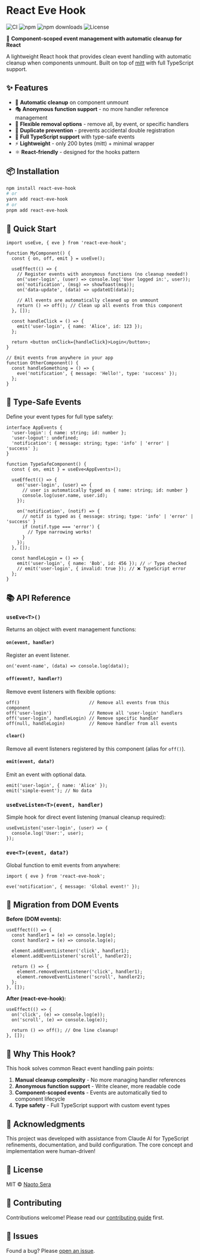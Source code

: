 # React Eve Hook

![CI](https://github.com/sera4am/react-eve-hook/workflows/CI/badge.svg)
![npm](https://img.shields.io/npm/v/react-eve-hook)
![npm downloads](https://img.shields.io/npm/dm/react-eve-hook)
![License](https://img.shields.io/npm/l/react-eve-hook)

🎯 **Component-scoped event management with automatic cleanup for React**

A lightweight React hook that provides clean event handling with automatic cleanup when components unmount. Built on top of [mitt](https://github.com/developit/mitt) with full TypeScript support.

## ✨ Features

- 🧹 **Automatic cleanup** on component unmount
- 🎭 **Anonymous function support** - no more handler reference management
- 🔧 **Flexible removal options** - remove all, by event, or specific handlers
- 🚫 **Duplicate prevention** - prevents accidental double registration
- 📘 **Full TypeScript support** with type-safe events
- ⚡ **Lightweight** - only 200 bytes (mitt) + minimal wrapper
- ⚛️ **React-friendly** - designed for the hooks pattern

## 📦 Installation

```bash
npm install react-eve-hook
# or
yarn add react-eve-hook
# or
pnpm add react-eve-hook
```

## 🚀 Quick Start

```tsx
import useEve, { eve } from 'react-eve-hook';

function MyComponent() {
  const { on, off, emit } = useEve();

  useEffect(() => {
    // Register events with anonymous functions (no cleanup needed!)
    on('user-login', (user) => console.log('User logged in:', user));
    on('notification', (msg) => showToast(msg));
    on('data-update', (data) => updateUI(data));
    
    // All events are automatically cleaned up on unmount
    return () => off(); // Clean up all events from this component
  }, []);

  const handleClick = () => {
    emit('user-login', { name: 'Alice', id: 123 });
  };

  return <button onClick={handleClick}>Login</button>;
}

// Emit events from anywhere in your app
function OtherComponent() {
  const handleSomething = () => {
    eve('notification', { message: 'Hello!', type: 'success' });
  };
}
```

## 🎯 Type-Safe Events

Define your event types for full type safety:

```tsx
interface AppEvents {
  'user-login': { name: string; id: number };
  'user-logout': undefined;
  'notification': { message: string; type: 'info' | 'error' | 'success' };
}

function TypeSafeComponent() {
  const { on, emit } = useEve<AppEvents>();

  useEffect(() => {
    on('user-login', (user) => {
      // user is automatically typed as { name: string; id: number }
      console.log(user.name, user.id);
    });

    on('notification', (notif) => {
      // notif is typed as { message: string; type: 'info' | 'error' | 'success' }
      if (notif.type === 'error') {
        // Type narrowing works!
      }
    });
  }, []);

  const handleLogin = () => {
    emit('user-login', { name: 'Bob', id: 456 }); // ✅ Type checked
    // emit('user-login', { invalid: true }); // ❌ TypeScript error
  };
}
```

## 📚 API Reference

### `useEve<T>()`

Returns an object with event management functions:

#### `on(event, handler)`
Register an event listener.

```tsx
on('event-name', (data) => console.log(data));
```

#### `off(event?, handler?)`
Remove event listeners with flexible options:

```tsx
off()                          // Remove all events from this component
off('user-login')              // Remove all 'user-login' handlers
off('user-login', handleLogin) // Remove specific handler
off(null, handleLogin)         // Remove handler from all events
```

#### `clear()`
Remove all event listeners registered by this component (alias for `off()`).

#### `emit(event, data?)`
Emit an event with optional data.

```tsx
emit('user-login', { name: 'Alice' });
emit('simple-event'); // No data
```

### `useEveListen<T>(event, handler)`

Simple hook for direct event listening (manual cleanup required):

```tsx
useEveListen('user-login', (user) => {
  console.log('User:', user);
});
```

### `eve<T>(event, data?)`

Global function to emit events from anywhere:

```tsx
import { eve } from 'react-eve-hook';

eve('notification', { message: 'Global event!' });
```

## 🔄 Migration from DOM Events

**Before (DOM events):**
```tsx
useEffect(() => {
  const handler1 = (e) => console.log(e);
  const handler2 = (e) => console.log(e);
  
  element.addEventListener('click', handler1);
  element.addEventListener('scroll', handler2);
  
  return () => {
    element.removeEventListener('click', handler1);
    element.removeEventListener('scroll', handler2);
  };
}, []);
```

**After (react-eve-hook):**
```tsx
useEffect(() => {
  on('click', (e) => console.log(e));
  on('scroll', (e) => console.log(e));
  
  return () => off(); // One line cleanup!
}, []);
```

## 🤝 Why This Hook?

This hook solves common React event handling pain points:

1. **Manual cleanup complexity** - No more managing handler references
2. **Anonymous function support** - Write cleaner, more readable code
3. **Component-scoped events** - Events are automatically tied to component lifecycle
4. **Type safety** - Full TypeScript support with custom event types

## 🙏 Acknowledgments

This project was developed with assistance from Claude AI for TypeScript refinements, documentation, and build configuration. The core concept and implementation were human-driven!

## 📄 License

MIT © [Naoto Sera](https://github.com/sera4am)

## 🤝 Contributing

Contributions welcome! Please read our [contributing guide](CONTRIBUTING.md) first.

## 🐛 Issues

Found a bug? Please [open an issue](https://github.com/sera4am/react-eve-hook/issues).